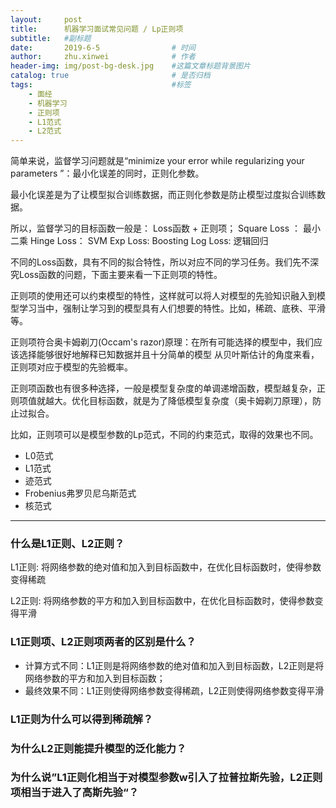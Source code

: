 ```yaml
---
layout:     post
title:      机器学习面试常见问题 / Lp正则项
subtitle:   #副标题
date:       2019-6-5 				# 时间
author:     zhu.xinwei 		    	# 作者
header-img: img/post-bg-desk.jpg	#这篇文章标题背景图片
catalog: true 						# 是否归档
tags:								#标签
    - 面经
    - 机器学习
    - 正则项
    - L1范式
    - L2范式
---
```


简单来说，监督学习问题就是“minimize your error while regularizing your parameters ”：最小化误差的同时，正则化参数。

最小化误差是为了让模型拟合训练数据，而正则化参数是防止模型过度拟合训练数据。

所以，监督学习的目标函数一般是： Loss函数 + 正则项；
Square Loss ： 最小二乘
Hinge Loss： SVM
Exp Loss: Boosting
Log Loss: 逻辑回归

不同的Loss函数，具有不同的拟合特性，所以对应不同的学习任务。我们先不深究Loss函数的问题，下面主要来看一下正则项的特性。

正则项的使用还可以约束模型的特性，这样就可以将人对模型的先验知识融入到模型学习当中，强制让学习到的模型具有人们想要的特性。比如，稀疏、底秩、平滑等。

正则项符合奥卡姆剃刀(Occam's razor)原理：在所有可能选择的模型中，我们应该选择能够很好地解释已知数据并且十分简单的模型
从贝叶斯估计的角度来看，正则项对应于模型的先验概率。


正则项函数也有很多种选择，一般是模型复杂度的单调递增函数，模型越复杂，正则项值就越大。优化目标函数，就是为了降低模型复杂度（奥卡姆剃刀原理），防止过拟合。

比如，正则项可以是模型参数的Lp范式，不同的约束范式，取得的效果也不同。
- L0范式
- L1范式
- 迹范式
- Frobenius弗罗贝尼乌斯范式
- 核范式




___
### 什么是L1正则、L2正则？

L1正则: 将网络参数的绝对值和加入到目标函数中，在优化目标函数时，使得参数变得稀疏


L2正则: 将网络参数的平方和加入到目标函数中，在优化目标函数时，使得参数变得平滑


### L1正则项、L2正则项两者的区别是什么？

- 计算方式不同：L1正则是将网络参数的绝对值和加入到目标函数，L2正则是将网络参数的平方和加入到目标函数；
- 最终效果不同：L1正则使得网络参数变得稀疏，L2正则使得网络参数变得平滑

### L1正则为什么可以得到稀疏解？


### 为什么L2正则能提升模型的泛化能力？


### 为什么说”L1正则化相当于对模型参数w引入了拉普拉斯先验，L2正则项相当于进入了高斯先验“？